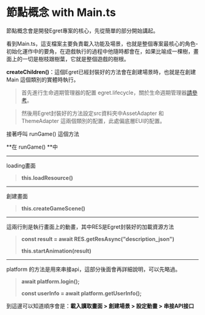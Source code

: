 # 節點概念 with Main.ts



節點概念會是開發Egret專案的核心，先從簡單的部分開始講起。

看到Main.ts，這支檔案主要負責載入功能及場景，也就是整個專案最核心的角色-初始化運作中的要角，在遊戲執行的過程中他隨時都會在，如果比喻成一棵樹，畫面上的一切是樹枝跟樹葉，它就是整個遊戲的樹根。



**createChildren()**：這個Egret已經封裝好的方法會在創建場景時，也就是在創建 Main 這個類別的實體時執行。



> 首先進行生命週期管理器的配置 egret.lifecycle，關於生命週期管理器[請參考](http://developer.egret.com/cn/github/egret-docs/Engine2D/getStarted/lifecycle/index.html)。

> 然後用Egret封裝好的方法設定src資料夾中AssetAdapter 和 ThemeAdapter 這兩個類別的配置，此處偏底層EUI的配置。



接著呼叫 runGame() 這個方法 

**在 runGame() **中 

----

loading畫面

> **this.loadResource()** 

----

創建畫面

> **this.createGameScene()** 

----

這兩行則是執行畫面上的動畫，其中RES是Egret封裝好的加載資源方法

> **const result = await RES.getResAsync("description_json")**
>
> **this.startAnimation(result)**

----

platform 的方法是用來串接api，這部分後面會再詳細說明，可以先略過。

> **await platform.login();**
>
> **const userInfo = await platform.getUserInfo();**



到這邊可以知道順序會是：**載入讀取畫面 > 創建場景 > 設定動畫 > 串接API接口**



